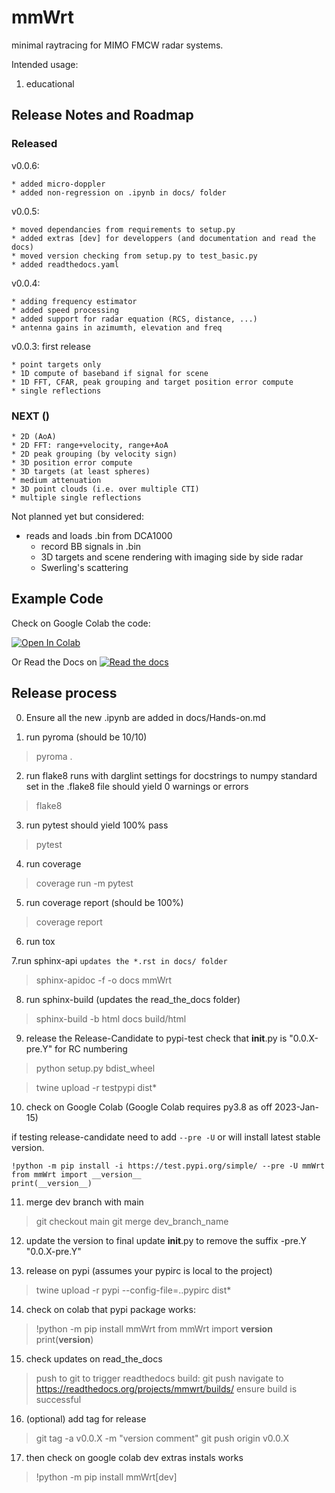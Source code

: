 # mmWrt

minimal raytracing for MIMO FMCW radar systems.

Intended usage:
1. educational

## Release Notes and Roadmap

### Released

v0.0.6:

    * added micro-doppler
    * added non-regression on .ipynb in docs/ folder

v0.0.5:

    * moved dependancies from requirements to setup.py
    * added extras [dev] for developpers (and documentation and read the docs)
    * moved version checking from setup.py to test_basic.py
    * added readthedocs.yaml

v0.0.4:

    * adding frequency estimator
    * added speed processing
    * added support for radar equation (RCS, distance, ...)
    * antenna gains in azimumth, elevation and freq

v0.0.3: first release 

    * point targets only
    * 1D compute of baseband if signal for scene
    * 1D FFT, CFAR, peak grouping and target position error compute
    * single reflections

### NEXT ()

    * 2D (AoA)
    * 2D FFT: range+velocity, range+AoA
    * 2D peak grouping (by velocity sign)
    * 3D position error compute
    * 3D targets (at least spheres)
    * medium attenuation
    * 3D point clouds (i.e. over multiple CTI)
    * multiple single reflections

Not planned yet but considered:

* reads and loads .bin from DCA1000
  * record BB signals in .bin
  * 3D targets and scene rendering with imaging side by side radar
  * Swerling's scattering

## Example Code

Check on Google Colab the code:

[![Open In Colab](https://colab.research.google.com/assets/colab-badge.svg)](https://colab.research.google.com/gist/matt-chv/bdd8b835c5cb7e739bb8b68d00257690/fmcw-radar-101.ipynb)

Or Read the Docs on [![Read the docs](https://read-the-docs-guidelines.readthedocs-hosted.com/_images/logo-wordmark-light.png)](https://mmwrt.readthedocs.io/en/latest/)

## Release process

0. Ensure all the new .ipynb are added in docs/Hands-on.md 

1. run pyroma
(should be 10/10)

> pyroma .

2. run flake8 
runs with darglint settings for docstrings to numpy standard set in the .flake8 file
should yield 0 warnings or errors

> flake8

3. run pytest
should yield 100% pass

> pytest

4. run coverage

> coverage run -m pytest

5. run coverage report
(should be 100%)

> coverage report

6. run tox

7.run sphinx-api 
`updates the *.rst in docs/ folder`

> sphinx-apidoc -f -o docs mmWrt

8. run sphinx-build
(updates the read_the_docs folder)

> sphinx-build -b html docs build/html

9. release the Release-Candidate to pypi-test
check that __init__.py is "0.0.X-pre.Y" for RC numbering

> python setup.py bdist_wheel

> twine upload -r testpypi dist\*

10. check on Google Colab
(Google Colab requires py3.8 as off 2023-Jan-15)

if testing release-candidate need to add `--pre -U` or will install latest stable version. 

```
!python -m pip install -i https://test.pypi.org/simple/ --pre -U mmWrt
from mmWrt import __version__
print(__version__)
```

11. merge dev branch with main

> git checkout main
> git merge dev_branch_name

12. update the version to final
update  __init__.py to remove the suffix -pre.Y "0.0.X-pre.Y"

13. release on pypi (assumes your pypirc is local to the project)

> twine upload -r pypi --config-file=.\.pypirc dist\*

14. check on colab that pypi package works:

>!python -m pip install mmWrt
from mmWrt import __version__
print(__version__)

15. check updates on read_the_docs

> push to git to trigger readthedocs build:
> git push
> navigate to https://readthedocs.org/projects/mmwrt/builds/
> ensure build is successful

16. (optional) add tag for release

> git tag -a v0.0.X -m "version comment"
> git push origin v0.0.X

17. then check on google colab dev extras instals works

>!python -m pip install mmWrt[dev]


